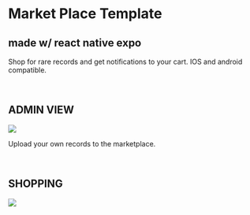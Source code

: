 # Market Place Template
## made w/ react native expo

Shop for rare records and get notifications to your cart. IOS and android compatible.

<br>
<h2>ADMIN VIEW</h2>
<img src="./assets/native-shop1.gif">
<br>

Upload your own records to the marketplace.

<br>
<h2>SHOPPING</h2>
<img src="./assets/native-shop2.gif">
<br>